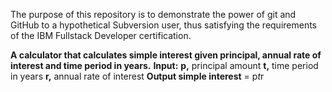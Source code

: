 The purpose of this repository is to demonstrate the power of git and GitHub to a hypothetical Subversion user, thus satisfying the requirements of the IBM Fullstack Developer certification.

<strong>A calculator that calculates simple interest given principal, annual rate of interest and time period in years.</strong>
<strong>
Input:</strong>
   <strong>p,</strong> principal amount
   <strong>t,</strong> time period in years
   <strong>r,</strong> annual rate of interest
<strong>Output
   simple interest</strong> = p*t*r
